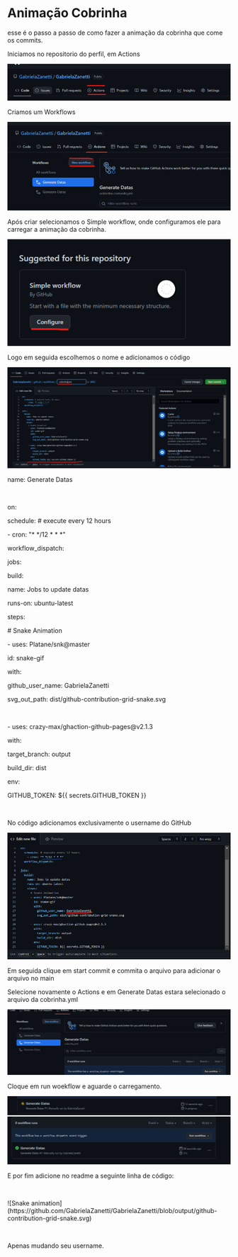 # Animação Cobrinha
esse é o passo a passo de como fazer a animação da cobrinha que come os commits.
<br>
<p>Iniciamos no repositorio do perfil, em Actions</p>
<img src="img/actions.png" title="Actions GitHub" max-width="100%">
<br>
<p>Criamos um Workflows</p>
<img src="img/newWorkflows.png" title="New Workflows" max-width="100%">
<br>
<p>Após criar selecionamos o Simple workflow, onde configuramos ele para carregar a animação da cobrinha.</p>
<img src="img/configure.png" title="Configuração" max-width="100%">
<br>
<p>Logo em seguida escolhemos o nome e adicionamos o código</p>
<img src="img/code.png" title="new actions" max-width="100%">
<br>
<p>name: Generate Datas</p>
<br>
<p>on:</p>
<p>   schedule: # execute every 12 hours</p>
<p>     - cron: "* */12 * * *"</p>
<p>   workflow_dispatch:</p>
<p>jobs:</p>
<p>   build:</p>
<p>     name: Jobs to update datas</p>
<p>     runs-on: ubuntu-latest</p>
<p>     steps:</p>
<p>       # Snake Animation</p>
<p>       - uses: Platane/snk@master</p>
<p>         id: snake-gif</p>
<p>         with:</p>
<p>         github_user_name: GabrielaZanetti</p>
<p>         svg_out_path: dist/github-contribution-grid-snake.svg</p>
<br>
<p>       - uses: crazy-max/ghaction-github-pages@v2.1.3</p>
<p>       with:</p>
<p>         target_branch: output</p>
<p>         build_dir: dist</p>
<p>       env:</p>
<p>       GITHUB_TOKEN: ${{ secrets.GITHUB_TOKEN }}</p>
<br>
<p>No código adicionamos exclusivamente o username do GitHub</p>
<img src="img/code-1.png" title="Código" max-width="100%">
<br>
<p>Em seguida clique em start commit e commita o arquivo para adicionar o arquivo no main</p>
<p>Selecione novamente o Actions e em Generate Datas estara selecionado o arquivo da cobrinha.yml</p>
<img src="img/generateDatas.png" title="Gerar Dados" max-width="100%">
<br>
<p>Cloque em run woekflow e aguarde o carregamento.</p>
<img src="img/carregando.png" title="Carregando" max-width="100%">
<img src="img/concluido.png" title="Concluído" max-width="100%">
<br>
<p>E por fim adicione no readme a seguinte linha de código:</p>
<br>
<p>![Snake animation](https://github.com/GabrielaZanetti/GabrielaZanetti/blob/output/github-contribution-grid-snake.svg)</p>
<br>
<p>Apenas mudando seu username.</p>
